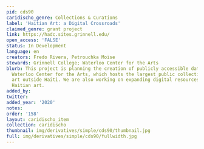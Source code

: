 ```yaml
---
pid: cds90
caridischo_genre: Collections & Curations
label: 'Haitian Art: a Digital Crossroads'
claimed_genre: grant project
link: https://hadc.sites.grinnell.edu/
open_access: 'FALSE'
status: In Development
language: en
creators: Fredo Rivera, Petrouchka Moïse
stewards: Grinnell College; Waterloo Center for the Arts
blurb: This project is planning the creation of publicly accessible database for the
  Waterloo Center for the Arts, which hosts the largest public collection of Haitian
  art outside Haiti. We are also working on expanding digital resources regarding
  Haitian art.
added_by:
twitter:
added_year: '2020'
notes:
order: '158'
layout: caridischo_item
collection: caridischo
thumbnail: img/derivatives/simple/cds90/thumbnail.jpg
full: img/derivatives/simple/cds90/fullwidth.jpg
---
```

